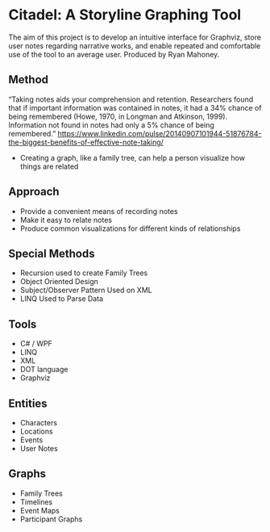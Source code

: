 # Citadel: A Storyline Graphing Tool
The aim of this project is to develop an intuitive interface for Graphviz, store user notes regarding narrative works, and enable repeated and comfortable use of the tool to an average user. Produced by Ryan Mahoney. 

## Method
“Taking notes aids your comprehension and retention. Researchers found that if important information was contained in notes, it had a 34% chance of being remembered (Howe, 1970, in Longman and Atkinson, 1999). Information not found in notes had only a 5% chance of being remembered.”
https://www.linkedin.com/pulse/20140907101944-51876784-the-biggest-benefits-of-effective-note-taking/

- Creating a graph, like a family tree, can help a person visualize how things are related 

## Approach
- Provide a convenient means of recording notes
- Make it easy to relate notes
- Produce common visualizations for different kinds of relationships

## Special Methods
- Recursion used to create Family Trees
- Object Oriented Design
- Subject/Observer Pattern Used on XML
- LINQ Used to Parse Data

## Tools 
- C# / WPF
- LINQ
- XML
- DOT language
- Graphviz

## Entities
- Characters
- Locations
- Events
- User Notes

## Graphs
- Family Trees
- Timelines
- Event Maps
- Participant Graphs
